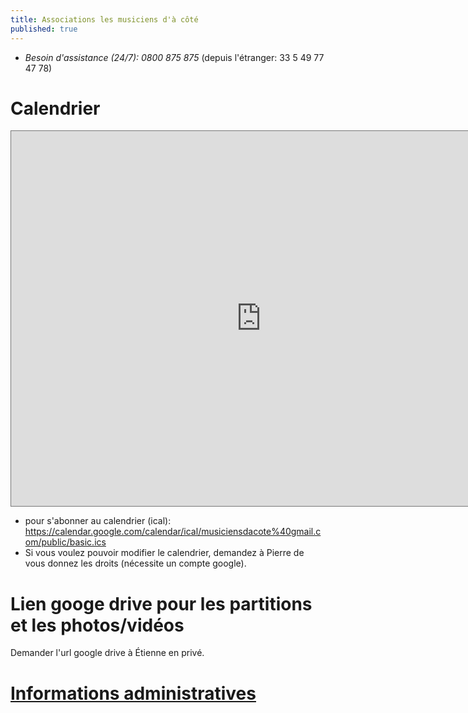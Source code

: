 ```yaml
---
title: Associations les musiciens d'à côté
published: true
---
```


- *Besoin d'assistance (24/7): 0800 875 875* (depuis l'étranger: 33 5 49 77 47 78)

# Calendrier

<iframe src="https://calendar.google.com/calendar/embed?height=600&wkst=2&bgcolor=%23ffffff&ctz=Europe%2FParis&showTz=0&showPrint=0&showTitle=0&src=bXVzaWNpZW5zZGFjb3RlQGdtYWlsLmNvbQ&src=ZW5hbWMwZnIzcW5ydTdhYnR0Mm9jaHVsbGpvNm01ODBAaW1wb3J0LmNhbGVuZGFyLmdvb2dsZS5jb20&src=ZnIuZnJlbmNoI2hvbGlkYXlAZ3JvdXAudi5jYWxlbmRhci5nb29nbGUuY29t&color=%23039BE5&color=%23F09300&color=%230B8043" style="border:solid 1px #777" width="800" height="600" frameborder="0" scrolling="no"></iframe>

- pour s'abonner au calendrier (ical):
  https://calendar.google.com/calendar/ical/musiciensdacote%40gmail.com/public/basic.ics
- Si vous voulez pouvoir modifier le calendrier, demandez à Pierre de
  vous donnez les droits (nécessite un compte google).

# Lien googe drive pour les partitions et les photos/vidéos

Demander l'url google drive à Étienne en privé.

# [Informations administratives](admin.html)


